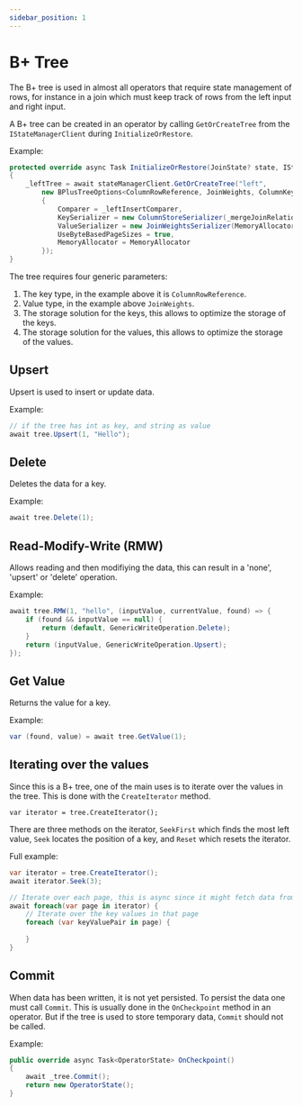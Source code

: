 ```yaml
---
sidebar_position: 1
---
```


# B+ Tree

The B+ tree is used in almost all operators that require state management of rows, for instance in a join which must keep track of rows from the left input and right input.

A B+ tree can be created in an operator by calling `GetOrCreateTree` from the `IStateManagerClient` during `InitializeOrRestore`.

Example:

```csharp
protected override async Task InitializeOrRestore(JoinState? state, IStateManagerClient stateManagerClient)
{
    _leftTree = await stateManagerClient.GetOrCreateTree("left",
        new BPlusTreeOptions<ColumnRowReference, JoinWeights, ColumnKeyStorageContainer, JoinWeightsValueContainer>()
        {
            Comparer = _leftInsertComparer,
            KeySerializer = new ColumnStoreSerializer(_mergeJoinRelation.Left.OutputLength, MemoryAllocator),
            ValueSerializer = new JoinWeightsSerializer(MemoryAllocator),
            UseByteBasedPageSizes = true,
            MemoryAllocator = MemoryAllocator
        });
}
```

The tree requires four generic parameters:

1. The key type, in the example above it is `ColumnRowReference`.
2. Value type, in the example above `JoinWeights`.
3. The storage solution for the keys, this allows to optimize the storage of the keys.
4. The storage solution for the values, this allows to optimize the storage of the values.

## Upsert

Upsert is used to insert or update data.

Example:

```csharp
// if the tree has int as key, and string as value
await tree.Upsert(1, "Hello");
```

## Delete

Deletes the data for a key.

Example:

```csharp
await tree.Delete(1);
```

## Read-Modify-Write (RMW)

Allows reading and then modifiying the data, this can result in a 'none', 'upsert' or 'delete' operation.

Example:

```csharp
await tree.RMW(1, "hello", (inputValue, currentValue, found) => {
    if (found && inputValue == null) {
        return (default, GenericWriteOperation.Delete);
    }
    return (inputValue, GenericWriteOperation.Upsert);
});
```

## Get Value

Returns the value for a key.

Example:

```csharp
var (found, value) = await tree.GetValue(1);
```

## Iterating over the values

Since this is a B+ tree, one of the main uses is to iterate over the values in the tree.
This is done with the `CreateIterator` method.

```
var iterator = tree.CreateIterator();
```

There are three methods on the iterator, `SeekFirst` which finds the most left value, `Seek` locates the position of a key, and `Reset` which resets the iterator.

Full example:

```csharp
var iterator = tree.CreateIterator();
await iterator.Seek(3);

// Iterate over each page, this is async since it might fetch data from persistent storage.
await foreach(var page in iterator) {
    // Iterate over the key values in that page
    foreach (var keyValuePair in page) {
        
    }
}
```

## Commit

When data has been written, it is not yet persisted. To persist the data one must call `Commit`.
This is usually done in the `OnCheckpoint` method in an operator.
But if the tree is used to store temporary data, `Commit` should not be called.

Example:

```csharp
public override async Task<OperatorState> OnCheckpoint()
{
    await _tree.Commit();
    return new OperatorState();
}
```